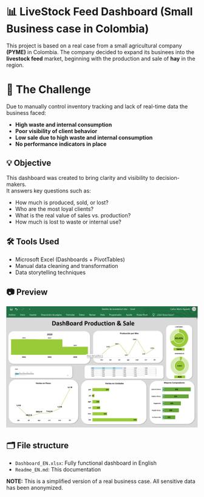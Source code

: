 # 📊 LiveStock Feed Dashboard (Small Business case in Colombia)

This project is based on a real case from a small agricultural company **(PYME)** in Colombia. The company decided to expand its businees into the **livestock feed** market, beginning with the production and sale of **hay** in the region.


# 🧩 The Challenge

Due to manually control inventory tracking and lack of real-time data the business faced:

- **High waste and internal consumption**
- **Poor visibility of client behavior**
- **Low sale due to high waste and internal consumption**
- **No performance indicators in place**

## 💡 Objective

This dashboard was created to bring clarity and visibility to decision-makers.  
It answers key questions such as:
- How much is produced, sold, or lost?
- Who are the most loyal clients?
- What is the real value of sales vs. production?
- How much is lost to waste or internal use?

## 🛠️ Tools Used

- Microsoft Excel (Dashboards + PivotTables)
- Manual data cleaning and transformation
- Data storytelling techniques

## 📷 Preview

![alt text](Dashboard_año1-1.png)

## 🗂️ File structure

- `Dashboard_EN.xlsx`: Fully functional dashboard in English
- `Readme_EN.md`: This documentation

**NOTE:** This is a simplified version of a real business case. All sensitive data has been anonymized.
